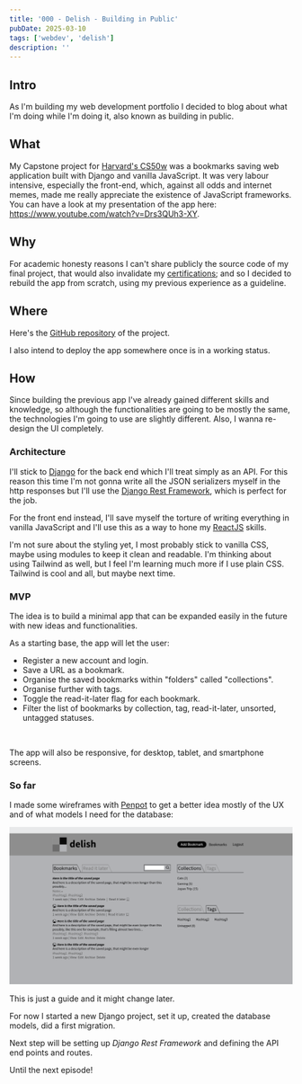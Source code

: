 ```yaml
---
title: '000 - Delish - Building in Public'
pubDate: 2025-03-10
tags: ['webdev', 'delish']
description: ''
---
```


## Intro

As I'm building my web development portfolio I decided to blog about what I'm doing while I'm doing it, also known as building in public.

## What

My Capstone project for [Harvard's CS50w](https://cs50.harvard.edu/web/2020/) was a bookmarks saving web application built with Django and vanilla JavaScript. It was very labour intensive, especially the front-end, which, against all odds and internet memes, made me really appreciate the existence of JavaScript frameworks.
You can have a look at my presentation of the app here: https://www.youtube.com/watch?v=Drs3QUh3-XY.

## Why

For academic honesty reasons I can't share publicly the source code of my final project, that would also invalidate my [certifications](https://credentials.edx.org/credentials/62bff0629c59455da7839cb5a1fd213f/); and so I decided to rebuild the app from scratch, using my previous experience as a guideline.

## Where

Here's the [GitHub repository](https://github.com/mauromotion/delish-bookmarks) of the project.

I also intend to deploy the app somewhere once is in a working status.

## How

Since building the previous app I've already gained different skills and knowledge, so although the functionalities are going to be mostly the same, the technologies I'm going to use are slightly different. Also, I wanna re-design the UI completely.

### Architecture

I'll stick to [Django](https://www.djangoproject.com/) for the back end which I'll treat simply as an API. For this reason this time I'm not gonna write all the JSON serializers myself in the http responses but I'll use the [Django Rest Framework](https://www.django-rest-framework.org), which is perfect for the job.

For the front end instead, I'll save myself the torture of writing everything in vanilla JavaScript and I'll use this as a way to hone my [ReactJS](https://react.dev/) skills.

I'm not sure about the styling yet, I most probably stick to vanilla CSS, maybe using modules to keep it clean and readable. I'm thinking about using Tailwind as well, but I feel I'm learning much more if I use plain CSS. Tailwind is cool and all, but maybe next time.

### MVP

The idea is to build a minimal app that can be expanded easily in the future with new ideas and functionalities.

As a starting base, the app will let the user:

- Register a new account and login.
- Save a URL as a bookmark.
- Organise the saved bookmarks within "folders" called "collections".
- Organise further with tags.
- Toggle the read-it-later flag for each bookmark.
- Filter the list of bookmarks by collection, tag, read-it-later, unsorted, untagged statuses.

<br>

The app will also be responsive, for desktop, tablet, and smartphone screens.

### So far

I made some wireframes with [Penpot](https://penpot.app/) to get a better idea mostly of the UX and of what models I need for the database:

![a screenshot of some wireframes for the app](./_images/2025-03-10-000-delish-buiding-in-public/wireframes.png)

This is just a guide and it might change later.

For now I started a new Django project, set it up, created the database models, did a first migration.

Next step will be setting up _Django Rest Framework_ and defining the API end points and routes.

Until the next episode!
